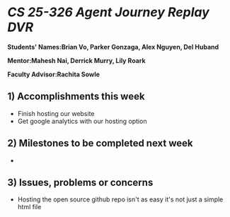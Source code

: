 # *CS 25-326 Agent Journey Replay DVR*

**Students' Names:Brian Vo, Parker Gonzaga, Alex Nguyen, Del Huband**

**Mentor:Mahesh Nai, Derrick Murry, Lily Roark**

**Faculty Advisor:Rachita Sowle**

## 1) Accomplishments this week ##
   - Finish hosting our website
   - Get google analytics with our hosting option


## 2) Milestones to be completed next week ##
   - 

## 3) Issues, problems or concerns ##
   - Hosting the open source github repo isn't as easy it's not just a simple html file



